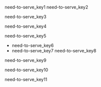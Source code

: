 need-to-serve_key1
need-to-serve_key2


need-to-serve_key3


need-to-serve_key4


need-to-serve_key5
- need-to-serve_key6
- need-to-serve_key7
need-to-serve_key8


need-to-serve_key9


need-to-serve_key10


need-to-serve_key11
